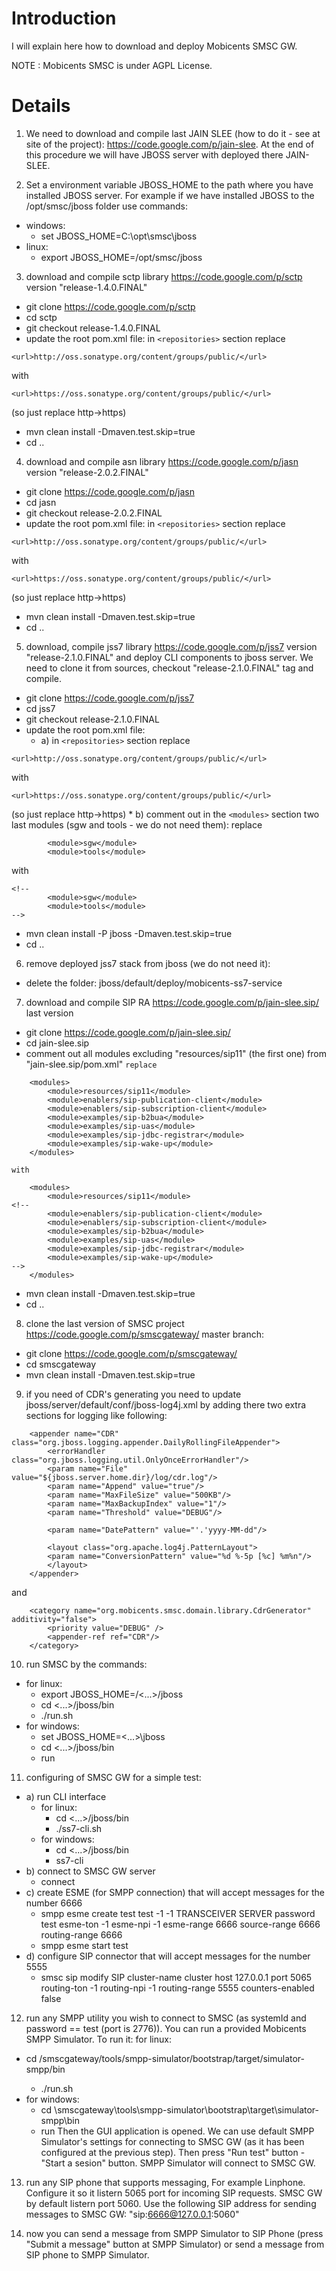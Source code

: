 # Introduction #

I will explain here how to download and deploy Mobicents SMSC GW.

NOTE : Mobicents SMSC is under AGPL License.


# Details #


1) We need to download and compile last JAIN SLEE (how to do it - see at site of the project): https://code.google.com/p/jain-slee.
At the end of this procedure we will have JBOSS server with deployed there JAIN-SLEE.

2) Set a environment variable JBOSS\_HOME to the path where you have installed JBOSS server.
For example if we have installed JBOSS to the /opt/smsc/jboss folder use commands:
  * windows:
    * set JBOSS\_HOME=C:\opt\smsc\jboss
  * linux:
    * export JBOSS\_HOME=/opt/smsc/jboss

3) download and compile sctp library https://code.google.com/p/sctp version "release-1.4.0.FINAL"
  * git clone https://code.google.com/p/sctp
  * cd sctp
  * git checkout release-1.4.0.FINAL
  * update the root pom.xml file: in `<repositories>` section replace
```
<url>http://oss.sonatype.org/content/groups/public/</url>
```
with
```
<url>https://oss.sonatype.org/content/groups/public/</url>
```
(so just replace http->https)
  * mvn clean install -Dmaven.test.skip=true
  * cd ..

4) download and compile asn library https://code.google.com/p/jasn version "release-2.0.2.FINAL"
  * git clone https://code.google.com/p/jasn
  * cd jasn
  * git checkout release-2.0.2.FINAL
  * update the root pom.xml file: in `<repositories>` section replace
```
<url>http://oss.sonatype.org/content/groups/public/</url>
```
with
```
<url>https://oss.sonatype.org/content/groups/public/</url>
```
(so just replace http->https)
  * mvn clean install -Dmaven.test.skip=true
  * cd ..

5) download, compile jss7 library https://code.google.com/p/jss7 version "release-2.1.0.FINAL" and deploy CLI components to jboss server.
We need to clone it from sources, checkout "release-2.1.0.FINAL" tag and compile.
  * git clone https://code.google.com/p/jss7
  * cd jss7
  * git checkout release-2.1.0.FINAL
  * update the root pom.xml file:
    * a) in `<repositories>` section
replace
```
<url>http://oss.sonatype.org/content/groups/public/</url>
```
with
```
<url>https://oss.sonatype.org/content/groups/public/</url>
```
(so just replace http->https)
      * b) comment out in the `<modules>` section two last modules (sgw and tools - we do not need them):
replace
```
		<module>sgw</module>
		<module>tools</module>
```
with
```
<!--
		<module>sgw</module>
		<module>tools</module>
-->
```
  * mvn clean install -P jboss -Dmaven.test.skip=true
  * cd ..

6) remove deployed jss7 stack from jboss (we do not need it):
  * delete the folder: jboss/default/deploy/mobicents-ss7-service

7) download and compile SIP RA https://code.google.com/p/jain-slee.sip/ last version
  * git clone https://code.google.com/p/jain-slee.sip/
  * cd jain-slee.sip
  * comment out all modules excluding "resources/sip11" (the first one) from "jain-slee.sip/pom.xml"
`replace`
```
	<modules>
		<module>resources/sip11</module>
		<module>enablers/sip-publication-client</module>
		<module>enablers/sip-subscription-client</module>
		<module>examples/sip-b2bua</module>			
		<module>examples/sip-uas</module>			
		<module>examples/sip-jdbc-registrar</module>			
		<module>examples/sip-wake-up</module>
	</modules>
```
`with`
```
	<modules>
		<module>resources/sip11</module>
<!--
		<module>enablers/sip-publication-client</module>
		<module>enablers/sip-subscription-client</module>
		<module>examples/sip-b2bua</module>			
		<module>examples/sip-uas</module>			
		<module>examples/sip-jdbc-registrar</module>			
		<module>examples/sip-wake-up</module>
-->
	</modules>
```
  * mvn clean install -Dmaven.test.skip=true
  * cd ..

8) clone the last version of SMSC project https://code.google.com/p/smscgateway/ master branch:
  * git clone https://code.google.com/p/smscgateway/
  * cd smscgateway
  * mvn clean install -Dmaven.test.skip=true

9) if you need of CDR's generating you need to update jboss/server/default/conf/jboss-log4j.xml by adding there two extra sections for logging like following:
```
	<appender name="CDR" class="org.jboss.logging.appender.DailyRollingFileAppender"> 
	    <errorHandler class="org.jboss.logging.util.OnlyOnceErrorHandler"/> 
	    <param name="File" value="${jboss.server.home.dir}/log/cdr.log"/> 
	    <param name="Append" value="true"/> 
	    <param name="MaxFileSize" value="500KB"/>
	    <param name="MaxBackupIndex" value="1"/>
	    <param name="Threshold" value="DEBUG"/>

	    <param name="DatePattern" value="'.'yyyy-MM-dd"/>

	    <layout class="org.apache.log4j.PatternLayout"> 
		<param name="ConversionPattern" value="%d %-5p [%c] %m%n"/> 
	    </layout> 
	</appender> 
```
and
```
	<category name="org.mobicents.smsc.domain.library.CdrGenerator" additivity="false"> 
	    <priority value="DEBUG" /> 
	    <appender-ref ref="CDR"/> 
	</category> 
```

10) run SMSC by the commands:
  * for linux:
    * export JBOSS\_HOME=/<...>/jboss
    * cd <...>/jboss/bin
    * ./run.sh
  * for windows:
    * set JBOSS\_HOME=<...>\jboss
    * cd <...>/jboss/bin
    * run

11) configuring of SMSC GW for a simple test:
  * a) run CLI interface
    * for linux:
      * cd <...>/jboss/bin
      * ./ss7-cli.sh
    * for windows:
      * cd <...>/jboss/bin
      * ss7-cli
  * b) connect to SMSC GW server
    * connect
  * c) create ESME (for SMPP connection) that will accept messages for the number 6666
    * smpp esme create test test -1 -1 TRANSCEIVER SERVER password test esme-ton -1 esme-npi -1 esme-range 6666 source-range 6666 routing-range 6666
    * smpp esme start test
  * d) configure SIP connector that will accept messages for the number 5555
    * smsc sip modify SIP cluster-name cluster host 127.0.0.1 port 5065 routing-ton -1 routing-npi -1 routing-range 5555 counters-enabled false

12) run any SMPP utility you wish to connect to SMSC (as systemId and password == test (port is 2776)).
You can run a provided Mobicents SMPP Simulator. To run it:
for linux:
  * cd <folder where we have cloned Mobicents SMSC GW>/smscgateway/tools/smpp-simulator/bootstrap/target/simulator-smpp/bin
    * ./run.sh
  * for windows:
    * cd <folder where we have cloned Mobicents SMSC GW>\smscgateway\tools\smpp-simulator\bootstrap\target\simulator-smpp\bin
    * run
Then the GUI application is opened. We can use default SMPP Simulator's settings for connecting to SMSC GW (as it has been configured at the previous step). Then press "Run test" button - "Start a sesion" button. SMPP Simulator will connect to SMSC GW.

13) run any SIP phone that supports messaging, For example Linphone.
Configure it so it listern 5065 port for incoming SIP requests. SMSC GW by default listern port 5060. Use the following SIP address for sending messages to SMSC GW: "sip:6666@127.0.0.1:5060"

14) now you can send a message from SMPP Simulator to SIP Phone (press "Submit a message" button at SMPP Simulator) or send a message from SIP phone to SMPP Simulator.